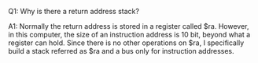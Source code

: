 Q1: Why is there a return address stack?

A1: Normally the return address is stored in a register called $ra. However, in this computer, the size of an instruction address is 10 bit, beyond what a register can hold. Since there is no other operations on $ra, I specifically build a stack referred as $ra and a bus only for instruction addresses.
